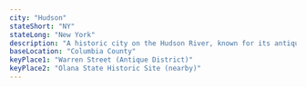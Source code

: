```yaml
---
city: "Hudson"
stateShort: "NY"
stateLong: "New York"
description: "A historic city on the Hudson River, known for its antique shops, art galleries, and vibrant cultural scene, attracting weekend visitors from NYC."
baseLocation: "Columbia County"
keyPlace1: "Warren Street (Antique District)"
keyPlace2: "Olana State Historic Site (nearby)"
---
```

